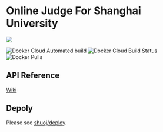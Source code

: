 
# Online Judge For Shanghai University
![](https://travis-ci.org/shuoj/shu-online-judge.svg?branch=master)

![Docker Cloud Automated build](https://img.shields.io/docker/cloud/automated/kastnerorz/shu-online-judge)
![Docker Cloud Build Status](https://img.shields.io/docker/cloud/build/kastnerorz/shu-online-judge)
![Docker Pulls](https://img.shields.io/docker/pulls/kastnerorz/shu-online-judge)
## API Reference
[Wiki](https://github.com/shuoj/shu-online-judge/wiki)

## Depoly

Please see [shuoj/deploy](https://github.com/shuoj/deploy).
